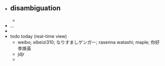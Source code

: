 - disambiguation
    - 
    - 
- ...
- 
- todo today (real-time view)
    - weibo; xibeizi310; なりすましゲンガー; rasenna watashi; maple; 你好李焕英
    - jdjr
    - 
